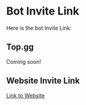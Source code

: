 # Bot Invite Link

Here is the bot Invite Link:

## Top.gg

Coming soon!

## Website Invite Link

[Link to Website](https://we-bt16.netlify.app/)

